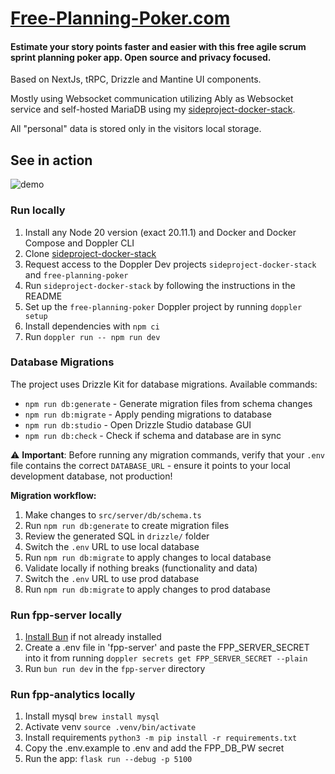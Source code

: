# [Free-Planning-Poker.com](https://free-planning-poker.com/)

#### Estimate your story points faster and easier with this free agile scrum sprint planning poker app. Open source and privacy focused.

Based on NextJs, tRPC, Drizzle and Mantine UI components.

Mostly using Websocket communication utilizing Ably as Websocket service 
and self-hosted MariaDB using my [sideproject-docker-stack](https://github.com/jkrumm/sideproject-docker-stack).

All "personal" data is stored only in the visitors local storage.

## See in action

![demo](https://raw.githubusercontent.com/jkrumm/planning-poker/master/public/recording.gif)

### Run locally

1. Install any Node 20 version (exact 20.11.1) and Docker and Docker Compose and Doppler CLI
2. Clone [sideproject-docker-stack](https://github.com/jkrumm/sideproject-docker-stack)
3. Request access to the Doppler Dev projects `sideproject-docker-stack` and `free-planning-poker`
4. Run `sideproject-docker-stack` by following the instructions in the README
5. Set up the `free-planning-poker` Doppler project by running `doppler setup`
6. Install dependencies with `npm ci`
7. Run `doppler run -- npm run dev`

### Database Migrations

The project uses Drizzle Kit for database migrations. Available commands:

- `npm run db:generate` - Generate migration files from schema changes
- `npm run db:migrate` - Apply pending migrations to database
- `npm run db:studio` - Open Drizzle Studio database GUI
- `npm run db:check` - Check if schema and database are in sync

⚠️ **Important**: Before running any migration commands, verify that your `.env` file contains the correct `DATABASE_URL` - ensure it points to your local development database, not production!

**Migration workflow:**
1. Make changes to `src/server/db/schema.ts`
2. Run `npm run db:generate` to create migration files
3. Review the generated SQL in `drizzle/` folder
4. Switch the `.env` URL to use local database
5. Run `npm run db:migrate` to apply changes to local database
6. Validate locally if nothing breaks (functionality and data)
7. Switch the `.env` URL to use prod database
8. Run `npm run db:migrate` to apply changes to prod database

### Run fpp-server locally
1. [Install Bun](https://bun.sh/docs/installation) if not already installed
2. Create a .env file in 'fpp-server' and paste the FPP_SERVER_SECRET into it from running `doppler secrets get FPP_SERVER_SECRET --plain` 
3. Run `bun run dev` in the `fpp-server` directory

### Run fpp-analytics locally
1. Install mysql `brew install mysql`
2. Activate venv `source .venv/bin/activate`
3. Install requirements `python3 -m pip install -r requirements.txt`
5. Copy the .env.example to .env and add the FPP_DB_PW secret
6. Run the app: `flask run --debug -p 5100`
